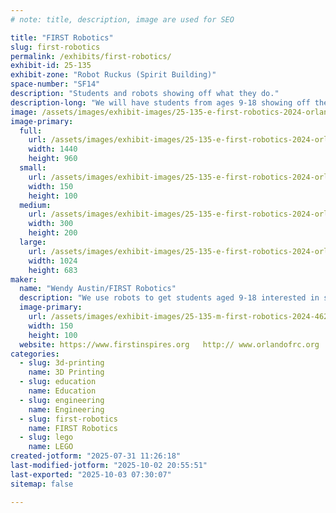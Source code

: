```yaml
---
# note: title, description, image are used for SEO

title: "FIRST Robotics"
slug: first-robotics
permalink: /exhibits/first-robotics/
exhibit-id: 25-135
exhibit-zone: "Robot Ruckus (Spirit Building)"
space-number: "SF14"
description: "Students and robots showing off what they do."
description-long: "We will have students from ages 9-18 showing off their robots and explaining how they designed  and built them.   They will also talk about their community outreach."
image: /assets/images/exhibit-images/25-135-e-first-robotics-2024-orlando-speedy-bacon-300x200.jpg
image-primary: 
  full:
    url: /assets/images/exhibit-images/25-135-e-first-robotics-2024-orlando-speedy-bacon-full.jpg
    width: 1440
    height: 960
  small:
    url: /assets/images/exhibit-images/25-135-e-first-robotics-2024-orlando-speedy-bacon-150x100.jpg
    width: 150
    height: 100
  medium:
    url: /assets/images/exhibit-images/25-135-e-first-robotics-2024-orlando-speedy-bacon-300x200.jpg
    width: 300
    height: 200
  large:
    url: /assets/images/exhibit-images/25-135-e-first-robotics-2024-orlando-speedy-bacon-1024x683.jpg
    width: 1024
    height: 683
maker: 
  name: "Wendy Austin/FIRST Robotics"
  description: "We use robots to get students aged 9-18 interested in science, technology, engineering and math.     I will have several teams of all age groups participating."
  image-primary:
    url: /assets/images/exhibit-images/25-135-m-first-robotics-2024-4622-pit-photo-150x100.jpg
    width: 150
    height: 100
  website: https://www.firstinspires.org   http:// www.orlandofrc.org
categories: 
  - slug: 3d-printing
    name: 3D Printing
  - slug: education
    name: Education
  - slug: engineering
    name: Engineering
  - slug: first-robotics
    name: FIRST Robotics
  - slug: lego
    name: LEGO
created-jotform: "2025-07-31 11:26:18"
last-modified-jotform: "2025-10-02 20:55:51"
last-exported: "2025-10-03 07:30:07"
sitemap: false

---
```

